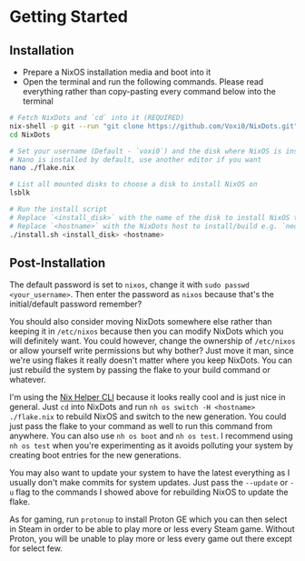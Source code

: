 # Getting Started
## Installation
- Prepare a NixOS installation media and boot into it
- Open the terminal and run the following commands. Please read everything rather than copy-pasting every command below into the terminal
```bash
# Fetch NixDots and `cd` into it (REQUIRED)
nix-shell -p git --run "git clone https://github.com/Voxi0/NixDots.git"
cd NixDots

# Set your username (Default - `voxi0`) and the disk where NixOS is installed (Default - `/dev/sda`)
# Nano is installed by default, use another editor if you want
nano ./flake.nix

# List all mounted disks to choose a disk to install NixOS on
lsblk

# Run the install script
# Replace `<install_disk>` with the name of the disk to install NixOS to e.g. `/dev/sda`
# Replace `<hostname>` with the NixDots host to install/build e.g. `neo`
./install.sh <install_disk> <hostname>
```
## Post-Installation
The default password is set to `nixos`, change it with `sudo passwd <your_username>`. Then enter the password as `nixos` because that's the initial/default password remember?

You should also consider moving NixDots somewhere else rather than keeping it in `/etc/nixos` because then you can modify NixDots which you will definitely want. You could however, change the ownership of `/etc/nixos` or allow yourself write permissions but why bother? Just move it man, since we're using flakes it really doesn't matter where you keep NixDots. You can just rebuild the system by passing the flake to your build command or whatever.

I'm using the [Nix Helper CLI](https://github.com/viperML/nh) because it looks really cool and is just nice in general. Just `cd` into NixDots and run `nh os switch -H <hostname> ./flake.nix` to rebuild NixOS and switch to the new generation. You could just pass the flake to your command as well to run this command from anywhere. You can also use `nh os boot` and `nh os test`. I recommend using `nh os test` when you're experimenting as it avoids polluting your system by creating boot entries for the new generations.

You may also want to update your system to have the latest everything as I usually don't make commits for system updates. Just pass the `--update` or `-u` flag to the commands I showed above for rebuilding NixOS to update the flake.

As for gaming, run `protonup` to install Proton GE which you can then select in Steam in order to be able to play more or less every Steam game. Without Proton, you will be unable to play more or less every game out there except for select few.
